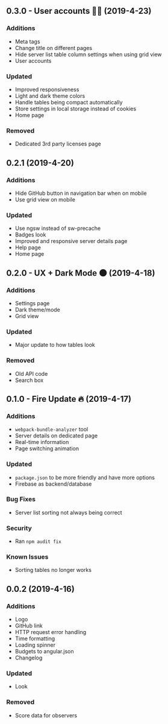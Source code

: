 ## 0.3.0 - User accounts 👨‍💼 (2019-4-23)

### Additions
- Meta tags
- Change title on different pages
- Hide server list table column settings when using grid view
- User accounts

### Updated
- Improved responsiveness
- Light and dark theme colors
- Handle tables being compact automatically
- Store settings in local storage instead of cookies
- Home page

### Removed
- Dedicated 3rd party licenses page

## 0.2.1 (2019-4-20)

### Additions
- Hide GitHub button in navigation bar when on mobile
- Use grid view on mobile

### Updated
- Use ngsw instead of sw-precache
- Badges look
- Improved and responsive server details page
- Help page
- Home page

## 0.2.0 - UX + Dark Mode 🌑 (2019-4-18)

### Additions
- Settings page
- Dark theme/mode
- Grid view

### Updated
- Major update to how tables look

### Removed
- Old API code
- Search box

## 0.1.0 - Fire Update 🔥 (2019-4-17)

### Additions
- `webpack-bundle-analyzer` tool
- Server details on dedicated page
- Real-time information
- Page switching animation

### Updated
- `package.json` to be more friendly and have more options
- Firebase as backend/database

### Bug Fixes
- Server list sorting not always being correct

### Security
- Ran `npm audit fix`

### Known Issues
- Sorting tables no longer works

## 0.0.2 (2019-4-16)

### Additions
- Logo
- GitHub link
- HTTP request error handling
- Time formatting
- Loading spinner
- Budgets to angular.json
- Changelog

### Updated
- Look

### Removed
- Score data for observers
